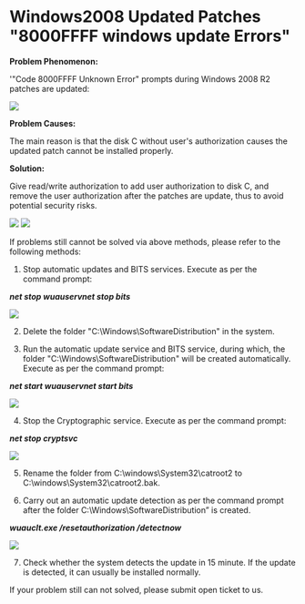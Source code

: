 # Windows2008 Updated Patches "8000FFFF windows update Errors"
**Problem Phenomenon:**

'"Code 8000FFFF Unknown Error" prompts during Windows 2008 R2 patches are updated:

![](https://github.com/jdcloudcom/cn/blob/edit/image/Elastic-Compute/Virtual-Machine/Windows/Windows2008%20%E6%9B%B4%E6%96%B0%E8%A1%A5%E4%B8%81%E6%8A%A5%E2%80%9C8000FFFFwindows%20update%20%E9%81%87%E5%88%B0%E6%9C%AA%E7%9F%A5%E9%94%99%E8%AF%AF%E2%80%9D01.png)

**Problem Causes:**

The main reason is that the disk C without user's authorization causes the updated patch cannot be installed properly.

**Solution:**

Give read/write authorization to add user authorization to disk C, and remove the user authorization after the patches are update, thus to avoid potential security risks.

![](https://github.com/jdcloudcom/cn/blob/edit/image/Elastic-Compute/Virtual-Machine/Windows/Windows2008%20%E6%9B%B4%E6%96%B0%E8%A1%A5%E4%B8%81%E6%8A%A5%E2%80%9C8000FFFFwindows%20update%20%E9%81%87%E5%88%B0%E6%9C%AA%E7%9F%A5%E9%94%99%E8%AF%AF%E2%80%9D02.png)
![](https://github.com/jdcloudcom/cn/blob/edit/image/Elastic-Compute/Virtual-Machine/Windows/Windows2008%20%E6%9B%B4%E6%96%B0%E8%A1%A5%E4%B8%81%E6%8A%A5%E2%80%9C8000FFFFwindows%20update%20%E9%81%87%E5%88%B0%E6%9C%AA%E7%9F%A5%E9%94%99%E8%AF%AF%E2%80%9D03.png)

If problems still cannot be solved via above methods, please refer to the following methods:

1. Stop automatic updates and BITS services. Execute as per the command prompt:

***net stop wuauservnet stop bits***

![](https://github.com/jdcloudcom/cn/blob/edit/image/Elastic-Compute/Virtual-Machine/Windows/Windows2008%20%E6%9B%B4%E6%96%B0%E8%A1%A5%E4%B8%81%E6%8A%A5%E2%80%9C8000FFFFwindows%20update%20%E9%81%87%E5%88%B0%E6%9C%AA%E7%9F%A5%E9%94%99%E8%AF%AF%E2%80%9D04.png)

2. Delete the folder "C:\Windows\SoftwareDistribution" in the system.



3. Run the automatic update service and BITS service, during which, the folder "C:\Windows\SoftwareDistribution" will be created automatically. Execute as per the command prompt:

***net start wuauservnet start bits***

![](https://github.com/jdcloudcom/cn/blob/edit/image/Elastic-Compute/Virtual-Machine/Windows/Windows2008%20%E6%9B%B4%E6%96%B0%E8%A1%A5%E4%B8%81%E6%8A%A5%E2%80%9C8000FFFFwindows%20update%20%E9%81%87%E5%88%B0%E6%9C%AA%E7%9F%A5%E9%94%99%E8%AF%AF%E2%80%9D05.png)

4. Stop the Cryptographic service. Execute as per the command prompt:

***net stop cryptsvc***

![](https://github.com/jdcloudcom/cn/blob/edit/image/Elastic-Compute/Virtual-Machine/Windows/Windows2008%20%E6%9B%B4%E6%96%B0%E8%A1%A5%E4%B8%81%E6%8A%A5%E2%80%9C8000FFFFwindows%20update%20%E9%81%87%E5%88%B0%E6%9C%AA%E7%9F%A5%E9%94%99%E8%AF%AF%E2%80%9D06.png)

5. Rename the folder from C:\windows\System32\catroot2 to C:\windows\System32\catroot2.bak.

6. Carry out an automatic update detection as per the command prompt after the folder C:\Windows\SoftwareDistribution” is created.

***wuauclt.exe /resetauthorization /detectnow***

![](https://github.com/jdcloudcom/cn/blob/edit/image/Elastic-Compute/Virtual-Machine/Windows/Windows2008%20%E6%9B%B4%E6%96%B0%E8%A1%A5%E4%B8%81%E6%8A%A5%E2%80%9C8000FFFFwindows%20update%20%E9%81%87%E5%88%B0%E6%9C%AA%E7%9F%A5%E9%94%99%E8%AF%AF%E2%80%9D07.png)

7. Check whether the system detects the update in 15 minute. If the update is detected, it can usually be installed normally.

If your problem still can not solved, please submit open ticket to us.
